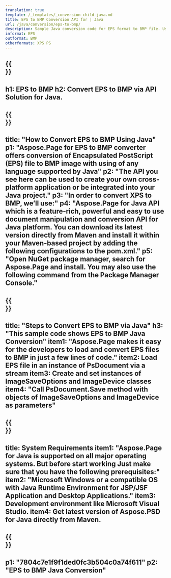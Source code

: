 ```yaml
---
translation: true
template: /_templates/_conversion-child-java.md
title: EPS to BMP Conversion API for | Java
url: /java/conversion/eps-to-bmp/ 
description: Sample Java conversion code for EPS format to BMP file. Use this example code to convert EPS to BMP within any Web or Desktop Java based application.
informat: EPS
outformat: BMP
otherformats: XPS PS
---
```


{{<section banner>}}
---
h1: EPS to BMP
h2: Convert EPS to BMP via API Solution for Java.
---

{{<section overview>}}
---
title: "How to Convert EPS to BMP Using Java"
p1: "Aspose.Page for EPS to BMP converter offers conversion of Encapsulated PostScript (EPS) file to BMP image with using of any language supported by Java"
p2: "The API you see here can be used to create your own cross-platform application or be integrated into your Java project."
p3: "In order to convert XPS to BMP, we’ll use:"
p4: "Aspose.Page for Java API which is a feature-rich, powerful and easy to use document manipulation and conversion API for Java platform. You can download its latest version directly from Maven and install it within your Maven-based project by adding the following configurations to the pom.xml."
p5: "Open NuGet package manager, search for Aspose.Page and install. You may also use the following command from the Package Manager Console."
---

{{<section feature1>}}
---
title: "Steps to Convert EPS to BMP via Java"
h3: "This sample code shows EPS to BMP Java Conversion"
item1: "Aspose.Page makes it easy for the developers to load and convert EPS files to BMP in just a few lines of code."
item2: Load EPS file in an instance of PsDocument via a stream
item3: Create and set instances of ImageSaveOptions and ImageDevice classes
item4: "Call PsDocument.Save method with objects of ImageSaveOptions and ImageDevice as parameters"
---

{{<section feature2>}}
---
title: System Requirements
item1: "Aspose.Page for Java is supported on all major operating systems. But before start working Just make sure that you have the following prerequisites:"
item2: "Microsoft Windows or a compatible OS with Java Runtime Environment for JSP/JSF Application and Desktop Applications."
item3: Development environment like Microsoft Visual Studio.
item4: Get latest version of Aspose.PSD for Java directly from Maven.
---

{{<section gist>}}
---
p1: "7804c7e1f9f1ded0fc3b504c0a74f611"
p2: "EPS to BMP Java Conversion"
---

